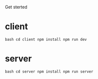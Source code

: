 Get sterted

# client

``bash
cd client
npm install
npm run dev
``

# server

``bash
cd server
npm install
npm run server
``
